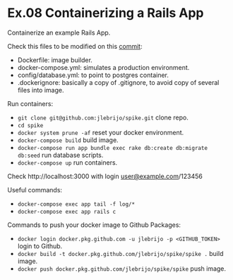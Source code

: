 # Ex.08 Containerizing a Rails App

Containerize an example Rails App.

Check this files to be modified on this [commit](https://github.com/jlebrijo/spike/commit/e7643ded0827d41757ade2edd8c3cde55ed22728):
* Dockerfile: image builder.
* docker-compose.yml: simulates a production environment.
* config/database.yml: to point to postgres container.
* .dockerignore: basically a copy of .gitignore, to avoid copy of several files into image.

Run containers:
* `git clone git@github.com:jlebrijo/spike.git` clone repo.
* `cd spike`
* `docker system prune -af` reset your docker environment.
* `docker-compose build` build image.
* `docker-compose run app bundle exec rake db:create db:migrate db:seed` run database scripts.
* `docker-compose up` run containers.

Check http://localhost:3000 with login user@example.com/123456

Useful commands:
* `docker-compose exec app tail -f log/*`
* `docker-compose exec app rails c`

Commands to push your docker image to Github Packages:
* `docker login docker.pkg.github.com -u jlebrijo -p <GITHUB_TOKEN>` login to Github.
* `docker build -t docker.pkg.github.com/jlebrijo/spike/spike .` build image.
* `docker push docker.pkg.github.com/jlebrijo/spike/spike` push image.
